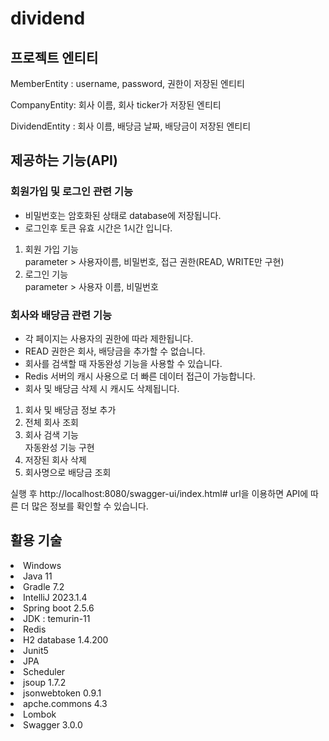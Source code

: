 # dividend

## 프로젝트 엔티티
MemberEntity : username, password, 권한이 저장된 엔티티

CompanyEntity: 회사 이름, 회사 ticker가 저장된 엔티티

DividendEntity : 회사 이름, 배당금 날짜, 배당금이 저장된 엔티티

## 제공하는 기능(API)

### 회원가입 및 로그인 관련 기능
- 비밀번호는 암호화된 상태로 database에 저장됩니다.
- 로그인후 토큰 유효 시간은 1시간 입니다.

<ol>
<li>회원 가입 기능</li>
  parameter > 사용자이름, 비밀번호, 접근 권한(READ, WRITE만 구현)
  
<li>로그인 기능</li>
	parameter > 사용자 이름, 비밀번호
</ol>

### 회사와 배당금 관련 기능
- 각 페이지는 사용자의 권한에 따라 제한됩니다.
- READ 권한은 회사, 배당금을 추가할 수 없습니다. 
- 회사를 검색할 때 자동완성 기능을 사용할 수 있습니다.
- Redis 서버의 캐시 사용으로 더 빠른 데이터 접근이 가능합니다.
- 회사 및 배당금 삭제 시 캐시도 삭제됩니다.

<ol>
<li>회사 및 배당금 정보 추가</li>

<li>전체 회사 조회</li>

<li>회사 검색 기능</li>
	자동완성 기능 구현

<li>저장된 회사 삭제</li>

<li>회사명으로 배당금 조회</li>

</ol>

실행 후 http://localhost:8080/swagger-ui/index.html# url을 이용하면 API에 따른 더 많은 정보를 확인할 수 있습니다.

## 활용 기술
<li>Windows</li>
<li>Java 11</li>
<li>Gradle 7.2</li>
<li>IntelliJ 2023.1.4</li>

<li> Spring boot 2.5.6 </li>
<li> JDK : temurin-11 </li>
<li> Redis </li>
<li> H2 database 1.4.200 </li>
<li> Junit5 </li>
<li> JPA </li>
<li> Scheduler </li>
<li> jsoup 1.7.2 </li>
<li> jsonwebtoken 0.9.1 </li>
<li> apche.commons 4.3 </li>
<li> Lombok </li>
<li> Swagger 3.0.0 </li>
